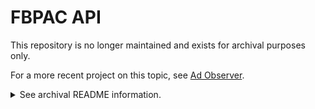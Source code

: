 # FBPAC API

This repository is no longer maintained and exists for archival purposes only.

For a more recent project on this topic, see
[Ad Observer](https://adobserver.org).

<details><summary>See archival README information.</summary>

A Ruby API for the Facebook Political Ad Collector site.

First, this will mirror _most_ of the admin-facing functions of the Rust API, then adding new stuff more nimbly to respond to what we want to present to partners and readers.

It's structured to be a drop-in replacement for some pieces of the Rust API... and to run _alongside_ it. (The Rust API will continue to catch the ads and to serve static assets.)

# Installation Instructions

0. You should have the [Rust app](https://github.com/propublica/facebook-political-ads) installed and running.
1. Clone this repo. 
2. `bundle install` in the root of this repo.
3. Run `rake db:migrate` just to be sure we have all the changes we need. (Unless you have a post-4/4/2018 DB dump).
4. `bundle exec rails s`
5. Visit http://localhost:3000/fbpac-api/ads -- you should see a big pile of JSON.
6. Visit http://localhost:3000/fbpac-api/ads/by_advertisers -- you should see a log in page. 
7. Create a user for yourself, locally, by running this in `rails c`. `User.create!({:email => "you@propublica.org", :password => "111111", :password_confirmation => "111111" })`.
8. Try http://localhost:3000/fbpac-api/ads/by_advertisers again, log in, then you should see more JSON.

### Testing / comparison with the Rust API

`rake test` runs the tests. Be sure to write new ones for new features!


### How to create new users:

Unlike the Rust API, we have real user accounts with a unique password per account. When a partner signs up, log into the production console with `RAILS_ENV=production rails c` and create them a user account with `User.create!({:email => "you@propublica.org", :password => "111111", :password_confirmation => "111111" })`. Then they should be good to go.

</details>

